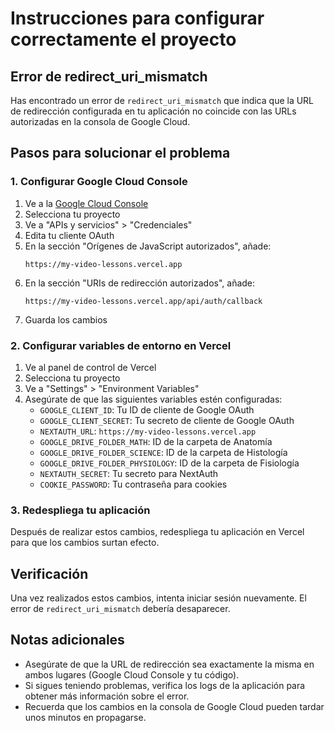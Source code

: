 # Instrucciones para configurar correctamente el proyecto

## Error de redirect_uri_mismatch

Has encontrado un error de `redirect_uri_mismatch` que indica que la URL de redirección configurada en tu aplicación no coincide con las URLs autorizadas en la consola de Google Cloud.

## Pasos para solucionar el problema

### 1. Configurar Google Cloud Console

1. Ve a la [Google Cloud Console](https://console.cloud.google.com/)
2. Selecciona tu proyecto
3. Ve a "APIs y servicios" > "Credenciales"
4. Edita tu cliente OAuth
5. En la sección "Orígenes de JavaScript autorizados", añade:
   ```
   https://my-video-lessons.vercel.app
   ```
6. En la sección "URIs de redirección autorizados", añade:
   ```
   https://my-video-lessons.vercel.app/api/auth/callback
   ```
7. Guarda los cambios

### 2. Configurar variables de entorno en Vercel

1. Ve al panel de control de Vercel
2. Selecciona tu proyecto
3. Ve a "Settings" > "Environment Variables"
4. Asegúrate de que las siguientes variables estén configuradas:
   - `GOOGLE_CLIENT_ID`: Tu ID de cliente de Google OAuth
   - `GOOGLE_CLIENT_SECRET`: Tu secreto de cliente de Google OAuth
   - `NEXTAUTH_URL`: `https://my-video-lessons.vercel.app`
   - `GOOGLE_DRIVE_FOLDER_MATH`: ID de la carpeta de Anatomía
   - `GOOGLE_DRIVE_FOLDER_SCIENCE`: ID de la carpeta de Histología
   - `GOOGLE_DRIVE_FOLDER_PHYSIOLOGY`: ID de la carpeta de Fisiología
   - `NEXTAUTH_SECRET`: Tu secreto para NextAuth
   - `COOKIE_PASSWORD`: Tu contraseña para cookies

### 3. Redespliega tu aplicación

Después de realizar estos cambios, redespliega tu aplicación en Vercel para que los cambios surtan efecto.

## Verificación

Una vez realizados estos cambios, intenta iniciar sesión nuevamente. El error de `redirect_uri_mismatch` debería desaparecer.

## Notas adicionales

- Asegúrate de que la URL de redirección sea exactamente la misma en ambos lugares (Google Cloud Console y tu código).
- Si sigues teniendo problemas, verifica los logs de la aplicación para obtener más información sobre el error.
- Recuerda que los cambios en la consola de Google Cloud pueden tardar unos minutos en propagarse.
